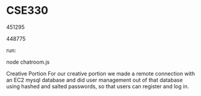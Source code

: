 # CSE330
451295

448775

run:

node chatroom.js 


Creative Portion
For our creative portion we made a remote connection with an EC2 mysql database and did user management out of that database using hashed and salted passwords, so that users can register and log in.
